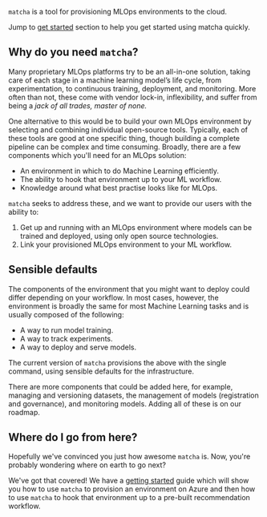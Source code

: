 `matcha` is a tool for provisioning MLOps environments to the cloud.

Jump to [get started](https://fuzzylabs.github.io/matcha/getting-started/) section to help you get started using matcha quickly.

## Why do you need `matcha`?

Many proprietary MLOps platforms try to be an all-in-one solution, taking care of each stage in a machine learning model’s life cycle, from experimentation, to continuous training, deployment, and monitoring. More often than not, these come with vendor lock-in, inflexibility, and suffer from being a _jack of all trades, master of none._

One alternative to this would be to build your own MLOps environment by selecting and combining individual open-source tools. Typically, each of these tools are good at one specific thing, though building a complete pipeline can be complex and time consuming. Broadly, there are a few components which you'll need for an MLOps solution:

* An environment in which to do Machine Learning efficiently.
* The ability to hook that environment up to your ML workflow.
* Knowledge around what best practise looks like for MLOps.

`matcha` seeks to address these, and we want to provide our users with the ability to:

1. Get up and running with an MLOps environment where models can be trained and deployed, using only open source technologies.
2. Link your provisioned MLOps environment to your ML workflow.

## Sensible defaults

The components of the environment that you might want to deploy could differ depending on your workflow. In most cases, however, the environment is broadly the same for most Machine Learning tasks and is usually composed of the following:

* A way to run model training.
* A way to track experiments.
* A way to deploy and serve models.

The current version of `matcha` provisions the above with the single command, using sensible defaults for the infrastructure.

There are more components that could be added here, for example, managing and versioning datasets, the management of models (registration and governance), and monitoring models. Adding all of these is on our roadmap.

## Where do I go from here?

Hopefully we've convinced you just how awesome `matcha` is. Now, you're probably wondering where on earth to go next?

We've got that covered! We have a [getting started](getting-started.md) guide which will show you how to use `matcha` to provision an environment on Azure and then how to use `matcha` to hook that environment up to a pre-built recommendation workflow.
